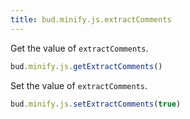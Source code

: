 ```yaml
---
title: bud.minify.js.extractComments
---
```


Get the value of `extractComments`.

```ts
bud.minify.js.getExtractComments()
```

Set the value of `extractComments`.

```ts
bud.minify.js.setExtractComments(true)
```
